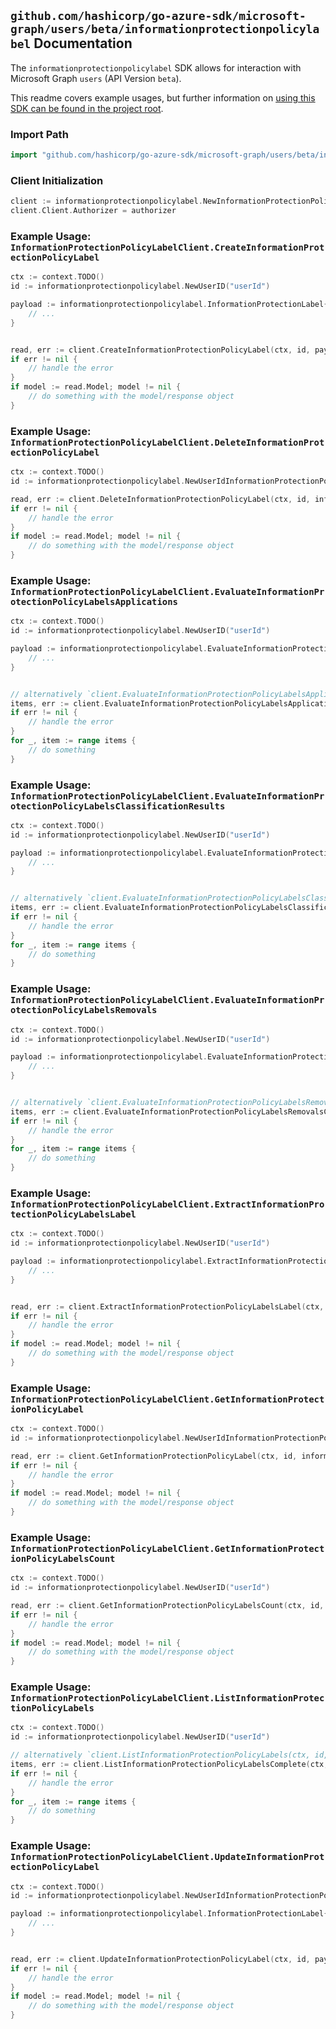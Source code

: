 
## `github.com/hashicorp/go-azure-sdk/microsoft-graph/users/beta/informationprotectionpolicylabel` Documentation

The `informationprotectionpolicylabel` SDK allows for interaction with Microsoft Graph `users` (API Version `beta`).

This readme covers example usages, but further information on [using this SDK can be found in the project root](https://github.com/hashicorp/go-azure-sdk/tree/main/docs).

### Import Path

```go
import "github.com/hashicorp/go-azure-sdk/microsoft-graph/users/beta/informationprotectionpolicylabel"
```


### Client Initialization

```go
client := informationprotectionpolicylabel.NewInformationProtectionPolicyLabelClientWithBaseURI("https://graph.microsoft.com")
client.Client.Authorizer = authorizer
```


### Example Usage: `InformationProtectionPolicyLabelClient.CreateInformationProtectionPolicyLabel`

```go
ctx := context.TODO()
id := informationprotectionpolicylabel.NewUserID("userId")

payload := informationprotectionpolicylabel.InformationProtectionLabel{
	// ...
}


read, err := client.CreateInformationProtectionPolicyLabel(ctx, id, payload, informationprotectionpolicylabel.DefaultCreateInformationProtectionPolicyLabelOperationOptions())
if err != nil {
	// handle the error
}
if model := read.Model; model != nil {
	// do something with the model/response object
}
```


### Example Usage: `InformationProtectionPolicyLabelClient.DeleteInformationProtectionPolicyLabel`

```go
ctx := context.TODO()
id := informationprotectionpolicylabel.NewUserIdInformationProtectionPolicyLabelID("userId", "informationProtectionLabelId")

read, err := client.DeleteInformationProtectionPolicyLabel(ctx, id, informationprotectionpolicylabel.DefaultDeleteInformationProtectionPolicyLabelOperationOptions())
if err != nil {
	// handle the error
}
if model := read.Model; model != nil {
	// do something with the model/response object
}
```


### Example Usage: `InformationProtectionPolicyLabelClient.EvaluateInformationProtectionPolicyLabelsApplications`

```go
ctx := context.TODO()
id := informationprotectionpolicylabel.NewUserID("userId")

payload := informationprotectionpolicylabel.EvaluateInformationProtectionPolicyLabelsApplicationsRequest{
	// ...
}


// alternatively `client.EvaluateInformationProtectionPolicyLabelsApplications(ctx, id, payload, informationprotectionpolicylabel.DefaultEvaluateInformationProtectionPolicyLabelsApplicationsOperationOptions())` can be used to do batched pagination
items, err := client.EvaluateInformationProtectionPolicyLabelsApplicationsComplete(ctx, id, payload, informationprotectionpolicylabel.DefaultEvaluateInformationProtectionPolicyLabelsApplicationsOperationOptions())
if err != nil {
	// handle the error
}
for _, item := range items {
	// do something
}
```


### Example Usage: `InformationProtectionPolicyLabelClient.EvaluateInformationProtectionPolicyLabelsClassificationResults`

```go
ctx := context.TODO()
id := informationprotectionpolicylabel.NewUserID("userId")

payload := informationprotectionpolicylabel.EvaluateInformationProtectionPolicyLabelsClassificationResultsRequest{
	// ...
}


// alternatively `client.EvaluateInformationProtectionPolicyLabelsClassificationResults(ctx, id, payload, informationprotectionpolicylabel.DefaultEvaluateInformationProtectionPolicyLabelsClassificationResultsOperationOptions())` can be used to do batched pagination
items, err := client.EvaluateInformationProtectionPolicyLabelsClassificationResultsComplete(ctx, id, payload, informationprotectionpolicylabel.DefaultEvaluateInformationProtectionPolicyLabelsClassificationResultsOperationOptions())
if err != nil {
	// handle the error
}
for _, item := range items {
	// do something
}
```


### Example Usage: `InformationProtectionPolicyLabelClient.EvaluateInformationProtectionPolicyLabelsRemovals`

```go
ctx := context.TODO()
id := informationprotectionpolicylabel.NewUserID("userId")

payload := informationprotectionpolicylabel.EvaluateInformationProtectionPolicyLabelsRemovalsRequest{
	// ...
}


// alternatively `client.EvaluateInformationProtectionPolicyLabelsRemovals(ctx, id, payload, informationprotectionpolicylabel.DefaultEvaluateInformationProtectionPolicyLabelsRemovalsOperationOptions())` can be used to do batched pagination
items, err := client.EvaluateInformationProtectionPolicyLabelsRemovalsComplete(ctx, id, payload, informationprotectionpolicylabel.DefaultEvaluateInformationProtectionPolicyLabelsRemovalsOperationOptions())
if err != nil {
	// handle the error
}
for _, item := range items {
	// do something
}
```


### Example Usage: `InformationProtectionPolicyLabelClient.ExtractInformationProtectionPolicyLabelsLabel`

```go
ctx := context.TODO()
id := informationprotectionpolicylabel.NewUserID("userId")

payload := informationprotectionpolicylabel.ExtractInformationProtectionPolicyLabelsLabelRequest{
	// ...
}


read, err := client.ExtractInformationProtectionPolicyLabelsLabel(ctx, id, payload, informationprotectionpolicylabel.DefaultExtractInformationProtectionPolicyLabelsLabelOperationOptions())
if err != nil {
	// handle the error
}
if model := read.Model; model != nil {
	// do something with the model/response object
}
```


### Example Usage: `InformationProtectionPolicyLabelClient.GetInformationProtectionPolicyLabel`

```go
ctx := context.TODO()
id := informationprotectionpolicylabel.NewUserIdInformationProtectionPolicyLabelID("userId", "informationProtectionLabelId")

read, err := client.GetInformationProtectionPolicyLabel(ctx, id, informationprotectionpolicylabel.DefaultGetInformationProtectionPolicyLabelOperationOptions())
if err != nil {
	// handle the error
}
if model := read.Model; model != nil {
	// do something with the model/response object
}
```


### Example Usage: `InformationProtectionPolicyLabelClient.GetInformationProtectionPolicyLabelsCount`

```go
ctx := context.TODO()
id := informationprotectionpolicylabel.NewUserID("userId")

read, err := client.GetInformationProtectionPolicyLabelsCount(ctx, id, informationprotectionpolicylabel.DefaultGetInformationProtectionPolicyLabelsCountOperationOptions())
if err != nil {
	// handle the error
}
if model := read.Model; model != nil {
	// do something with the model/response object
}
```


### Example Usage: `InformationProtectionPolicyLabelClient.ListInformationProtectionPolicyLabels`

```go
ctx := context.TODO()
id := informationprotectionpolicylabel.NewUserID("userId")

// alternatively `client.ListInformationProtectionPolicyLabels(ctx, id, informationprotectionpolicylabel.DefaultListInformationProtectionPolicyLabelsOperationOptions())` can be used to do batched pagination
items, err := client.ListInformationProtectionPolicyLabelsComplete(ctx, id, informationprotectionpolicylabel.DefaultListInformationProtectionPolicyLabelsOperationOptions())
if err != nil {
	// handle the error
}
for _, item := range items {
	// do something
}
```


### Example Usage: `InformationProtectionPolicyLabelClient.UpdateInformationProtectionPolicyLabel`

```go
ctx := context.TODO()
id := informationprotectionpolicylabel.NewUserIdInformationProtectionPolicyLabelID("userId", "informationProtectionLabelId")

payload := informationprotectionpolicylabel.InformationProtectionLabel{
	// ...
}


read, err := client.UpdateInformationProtectionPolicyLabel(ctx, id, payload, informationprotectionpolicylabel.DefaultUpdateInformationProtectionPolicyLabelOperationOptions())
if err != nil {
	// handle the error
}
if model := read.Model; model != nil {
	// do something with the model/response object
}
```

